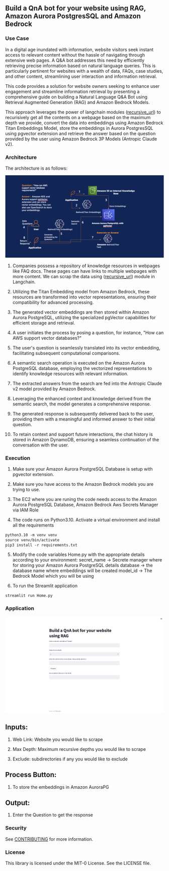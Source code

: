 ## Build a QnA bot for your website using RAG, Amazon Aurora PostgresSQL and Amazon Bedrock

### Use Case

In a digital age inundated with information, website visitors seek instant access to relevant content without the hassle of navigating through extensive web pages. A Q&A bot addresses this need by efficiently retrieving precise information based on natural language queries. This is particularly pertinent for websites with a wealth of data, FAQs, case studies, and other content, streamlining user interaction and information retrieval.

This code provides a solution for website owners seeking to enhance user engagement and streamline information retrieval by presenting a comprehensive guide on building a Natural Language Q&A Bot using Retrieval Augmented Generation (RAG) and Amazon Bedrock Models.

This approach leverages the power of langchain modules ([recursive_url](https://python.langchain.com/docs/integrations/document_loaders/recursive_url)) to recurisively get all the contents on a webpage based on the maximum depth we provide, convert the data into embeddings using Amazon Bedrock Titan Embeddings Model, store the embeddings in Aurora PostgresSQL using pgvector extension and retrieve the answer based on the question provided by the user using Amazon Bedrock 3P Models (Antropic Claude v2).

### Architecture

The architecture is as follows:

![Architecture Diagram](images/Architecture.png)

1. Companies possess a repository of knowledge resources in webpages like FAQ docs. These pages can have links to multiple webpages with more content. We can scrap the data using ([recursive_url](https://python.langchain.com/docs/integrations/document_loaders/recursive_url)) module in Langchain.  

2. Utilizing the Titan Embedding model from Amazon Bedrock, these resources are transformed into vector representations, ensuring their compatibility for advanced processing.

3. The generated vector embeddings are then stored within Amazon Aurora PostgreSQL, utilizing the specialized pgVector capabilities for efficient storage and retrieval.

4. A user initiates the process by posing a question, for instance, "How can AWS support vector databases?"

5. The user's question is seamlessly translated into its vector embedding, facilitating subsequent computational comparisons.

6. A semantic search operation is executed on the Amazon Aurora PostgreSQL database, employing the vectorized representations to identify knowledge resources with relevant
information.

7. The extracted answers from the search are fed into the Antropic Claude v2 model provided by Amazon Bedrock.

8. Leveraging the enhanced context and knowledge derived from the semantic search, the model generates a comprehensive response.

9. The generated response is subsequently delivered back to the user, providing them with a meaningful and informed answer to their initial question.

10. To retain context and support future interactions, the chat history is stored in Amazon DynamoDB, ensuring a seamless continuation of the conversation with the user.

### Execution

1. Make sure your Amazon Aurora PostgreSQL Database is setup with pgvector extension.

2. Make sure you have access to the Amazon Bedrock models you are trying to use.

3. The EC2 where you are runing the code needs access to the Amazon Aurora PostgreSQL Database, Amazon Bedrock Aws Secrets Manager via IAM Role

4. The code runs on Python3.10. Activate a virtual environment and install all the requirements
```
python3.10 -m venv venv
source venv/bin/activate
pip3 install -r requirements.txt
```

5. Modify the code variables Home.py with the appropriate details according to your environment: 
secret_name -> Secrete manager where for storing your Amazon Aurora PostgreSQL details
database -> the database name where embeddings will be created
model_id -> The Bedrock Model which you will be using

6. To run the Streamlit application
```
streamlit run Home.py
```

### Application
![Application](images/Output.png)

## Inputs: 
1. Web Link: Website you would like to scrape

2. Max Depth: Maximum recursive depths you would like to scrape

3. Exclude: subdirectories if any you would like to exclude

## Process Button:
1. To store the embeddings in Amazon AuroraPG

## Output:
1. Enter the Question to get the response

### Security

See [CONTRIBUTING](CONTRIBUTING.md#security-issue-notifications) for more information.

### License

This library is licensed under the MIT-0 License. See the LICENSE file.

